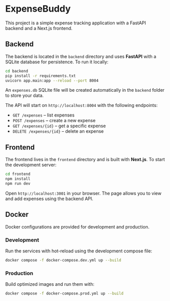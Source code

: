 # ExpenseBuddy

This project is a simple expense tracking application with a FastAPI backend and a Next.js frontend.

## Backend

The backend is located in the `backend` directory and uses **FastAPI** with a
SQLite database for persistence. To run it locally:

```bash
cd backend
pip install -r requirements.txt
uvicorn app.main:app --reload --port 8004
```

An `expenses.db` SQLite file will be created automatically in the `backend`
folder to store your data.

The API will start on `http://localhost:8004` with the following endpoints:

- `GET /expenses` – list expenses
- `POST /expenses` – create a new expense
- `GET /expenses/{id}` – get a specific expense
- `DELETE /expenses/{id}` – delete an expense

## Frontend

The frontend lives in the `frontend` directory and is built with **Next.js**. To start the development server:

```bash
cd frontend
npm install
npm run dev
```

Open `http://localhost:3001` in your browser. The page allows you to view and add expenses using the backend API.

## Docker

Docker configurations are provided for development and production.

### Development

Run the services with hot-reload using the development compose file:

```bash
docker compose -f docker-compose.dev.yml up --build
```

### Production

Build optimized images and run them with:

```bash
docker compose -f docker-compose.prod.yml up --build
```

